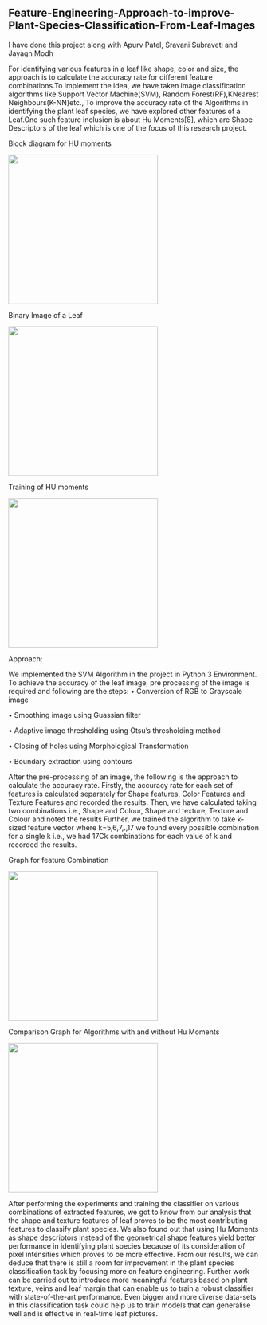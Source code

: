 ## Feature-Engineering-Approach-to-improve-Plant-Species-Classification-From-Leaf-Images
I have done this project along with Apurv Patel, Sravani Subraveti and Jayagn Modh

For identifying various features in a leaf like shape, color and size, the approach is to calculate the accuracy rate for different feature combinations.To implement the idea, we have taken image classification algorithms like Support Vector Machine(SVM), Random Forest(RF),KNearest Neighbours(K-NN)etc., To improve the accuracy rate of the Algorithms in identifying the plant leaf species, we have explored other features of a Leaf.One such feature inclusion is about Hu Moments[8], which are Shape Descriptors of the leaf which is one of the focus of this research project.

Block diagram for HU moments

<img src="https://user-images.githubusercontent.com/55220359/116324190-ab3c1180-a78d-11eb-89da-db9e32949e87.JPG" width="300">

Binary Image of a Leaf

<img src="https://user-images.githubusercontent.com/55220359/116324192-ab3c1180-a78d-11eb-9535-43313f4a1d16.JPG" width="300">

Training of HU moments

<img src="https://user-images.githubusercontent.com/55220359/116324194-ab3c1180-a78d-11eb-9c7a-37b968d5dc8f.JPG" width="300">

Approach:

We implemented the SVM Algorithm in the project in Python 3 Environment. To achieve the accuracy of the leaf image, pre processing of the image is required and following are the steps:
• Conversion of RGB to Grayscale image

• Smoothing image using Guassian filter

• Adaptive image thresholding using Otsu’s thresholding method

• Closing of holes using Morphological Transformation

• Boundary extraction using contours

After the pre-processing of an image, the following is the approach to calculate the accuracy rate. Firstly, the accuracy rate for each set of features is calculated separately for Shape features, Color Features and Texture Features and recorded the results. Then, we have calculated taking two combinations i.e., Shape and Colour, Shape and texture, Texture and Colour and noted the results Further, we trained the algorithm to take k-sized feature vector where k=5,6,7,.,17 we found every possible combination for a single k i.e., we had 17Ck combinations for each value of k and recorded the results.


Graph for feature Combination

<img src="https://user-images.githubusercontent.com/55220359/116324188-aaa37b00-a78d-11eb-82c5-7e099efbc1ad.JPG" width="300">

Comparison Graph for Algorithms with and without Hu Moments

<img src="https://user-images.githubusercontent.com/55220359/116324187-aaa37b00-a78d-11eb-8c03-b97855f98c79.JPG" width="300">


After performing the experiments and training the classifier on various combinations of extracted features, we got to know from our analysis that the shape and texture features of leaf proves to be the most contributing features to classify plant species. We also found out that using Hu Moments as shape descriptors instead of the geometrical shape features yield better performance in identifying plant species because of its consideration of pixel intensities which proves to be more effective. From our results, we can deduce that there is still a room for improvement in the plant species classification task by focusing more on feature engineering. Further work can be carried out to introduce more meaningful features based on plant texture, veins and leaf margin that can enable us to train a robust classifier with state-of-the-art performance. Even bigger and more diverse data-sets in this classification task could help us to train models that can generalise well and is effective in real-time leaf pictures.
